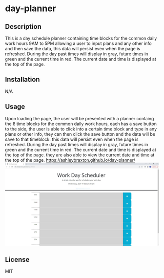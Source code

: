 # day-planner
## Description
This is a day schedule planner containing time blocks for the common daily work hours 9AM to 5PM allowing a user to input plans and any other info and then save the data, this data will persist even when the page is refreshed. During the day past times will display in gray, future times in green and the current time in red. The current date and time is displayed at the top of the page.

## Installation
N/A
## Usage
Upon loading the page, the user will be presented with a planner containg the 8 time blocks for the common daily work hours, each has a save button to the side, the user is able to click into a certain time block and type in any plans or other info, they can then click the save button and the data will be save to that timeblock. this data will persist even when the page is refreshed. During the day past times will display in gray, future times in green and the current time in red. The current date and time is displayed at the top of the page. they are also able to view the current date and time at the top of the page.
https://ashleybraxton.github.io/day-planner/
<img src="./assets/scheduleScreenshot.JPG">
## License

MIT
